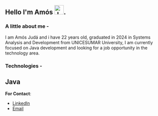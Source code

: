 ## Hello I'm Amós <img width="30px" src="https://cdn.jsdelivr.net/gh/devicons/devicon/icons/java/java-original.svg" title="JAVA"/>. 
### A little about me -
I am Amós Judá and i have 22 years old, graduated in 2024 in Systems Analysis and Development from UNICESUMAR University, I am currently focused on Java development and looking for a job opportunity in the technology area.

### Technologies -
Java
---
**For Contact**:
- [LinkedIn](https://www.linkedin.com/in/am%C3%B3s-jud%C3%A1-4b5500229/)
- [Email](amosjudafreire@gmail.com)
